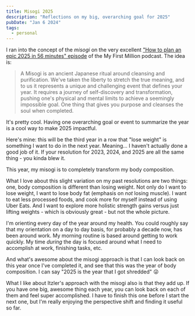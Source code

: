 ```yaml
---
title: Misogi 2025
description: "Reflections on my big, overarching goal for 2025"
pubDate: "Jan 6 2024"
tags:
  - personal
---
```


I ran into the concept of the _misogi_ on the very excellent ["How to plan an epic 2025 in 56 minutes" episode](https://www.youtube.com/watch?v=syDpQtORBzg) of the My First Million podcast. The idea is:

> A Misogi is an ancient Japanese ritual around cleansing and purification. We've taken the liberty to stretch the true meaning, and to us it represents a unique and challenging event that defines your year. It requires a journey of self-discovery and transformation, pushing one's physical and mental limits to achieve a seemingly impossible goal. One thing that gives you purpose and cleanses the soul when completed. 

It's pretty cool. Having one overarching goal or event to summarize the year is a cool way to make 2025 impactful.

Here's mine: this will be the third year in a row that "lose weight" is something I want to do in the next year. Meaning... I haven't actually done a good job of it. If your resolution for 2023, 2024, and 2025 are all the same thing - you kinda blew it. 

This year, my misogi is to completely transform my body composition. 

What I love about this slight variation on my past resolutions are two things: one, body composition is different than losing weight. Not only do I want to lose weight, I want to lose body fat (emphasis on _not_ losing muscle). I want to eat less processed foods, and cook more for myself instead of using Uber Eats. And I want to explore more holistic strength gains versus just lifting weights - which is obviously great - but not the whole picture.

I'm orienting every day of the year around my health. You could roughly say that my orientation on a day to day basis, for probably a decade now, has been around work. My morning routine is based around getting to work quickly. My time _during_ the day is focused around what I need to accomplish at work, finishing tasks, etc.

And what's awesome about the misogi approach is that I can look back on this year once I've completed it, and see that this was the year of body composition. I can say "2025 is the year that I got shredded" 😜

What I like about Itzler's approach with the misogi also is that they add up. If you have one big, awesome thing each year, you can look back on each of them and feel super accomplished. I have to finish this one before I start the next one, but I'm really enjoying the perspective shift and finding it useful so far.
